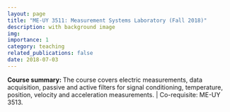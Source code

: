 ```yaml
---
layout: page
title: "ME-UY 3511: Measurement Systems Laboratory (Fall 2018)"
description: with background image
img: 
importance: 1
category: teaching
related_publications: false
date: 2018-07-03
---
```


<b>Course summary: </b>The course covers electric measurements, data acquisition, passive and active filters for signal conditioning, temperature, position, velocity and acceleration measurements. | Co-requisite: ME-UY 3513.
